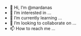 - 👋 Hi, I’m @mardanas
- 👀 I’m interested in ...
- 🌱 I’m currently learning ...
- 💞️ I’m looking to collaborate on ...
- 📫 How to reach me ...

<!---
mardanas/mardanas is a ✨ special ✨ repository because its `README.md` (this file) appears on your GitHub profile.
You can click the Preview link to take a look at your changes.
--->
